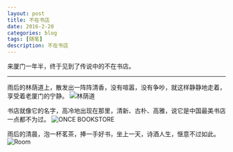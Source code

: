 ```yaml
---
layout: post
title: 不在书店
date: 2016-2-20
categories: blog
tags: [随笔]
description: 不在书店
---
```


来厦门一年半，终于见到了传说中的不在书店。

******

雨后的林荫道上，散发出一阵阵清香，没有喧嚣，没有争吵，就这样静静地走着，享受着老厦门的宁静。
![林荫道](https://raw.githubusercontent.com/zluckyhou/zluckyhou.github.io/master/ONCE/06.jpg)

书店就像它的名字，高冷地出现在那里，清新、古朴、高雅，说它是中国最美书店一点都不为过。
![ONCE BOOKSTORE](https://raw.githubusercontent.com/zluckyhou/zluckyhou.github.io/master/ONCE/02.jpg)

雨后的清晨，泡一杯茗茶，捧一手好书，坐上一天，诗酒人生，惬意不过如此。
![Room](https://raw.githubusercontent.com/zluckyhou/zluckyhou.github.io/master/ONCE/04.jpg) 








